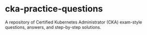 # cka-practice-questions
A repository of Certified Kubernetes Administrator (CKA) exam-style questions, answers, and step-by-step solutions.

